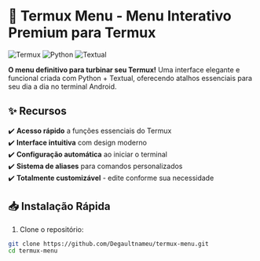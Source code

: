 # 🚀 Termux Menu - Menu Interativo Premium para Termux

![Termux](https://img.shields.io/badge/Termux-000000?style=for-the-badge&logo=termux&logoColor=white)
![Python](https://img.shields.io/badge/Python-3776AB?style=for-the-badge&logo=python&logoColor=white)
![Textual](https://img.shields.io/badge/Textual-5C4EE5?style=for-the-badge)

**O menu definitivo para turbinar seu Termux!** Uma interface elegante e funcional criada com Python + Textual, oferecendo atalhos essenciais para seu dia a dia no terminal Android.

## ✨ Recursos
✔️ **Acesso rápido** a funções essenciais do Termux  
✔️ **Interface intuitiva** com design moderno  
✔️ **Configuração automática** ao iniciar o terminal  
✔️ **Sistema de aliases** para comandos personalizados  
✔️ **Totalmente customizável** - edite conforme sua necessidade  

## 📥 Instalação Rápida
1. Clone o repositório:
```bash
git clone https://github.com/Degaultnameu/termux-menu.git
cd termux-menu
